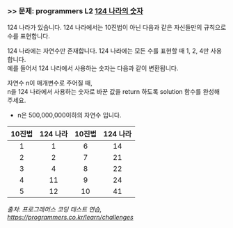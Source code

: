 ### >> 문제: programmers L2 [124 나라의 숫자](https://programmers.co.kr/learn/courses/30/lessons/12899)

124 나라가 있습니다. 124 나라에서는 10진법이 아닌 다음과 같은 자신들만의 규칙으로 수를 표현합니다.

124 나라에는 자연수만 존재합니다. 124 나라에는 모든 수를 표현할 때 1, 2, 4만 사용합니다.  
예를 들어서 124 나라에서 사용하는 숫자는 다음과 같이 변환됩니다.

자연수 n이 매개변수로 주어질 때,  
n을 124 나라에서 사용하는 숫자로 바꾼 값을 return 하도록 solution 함수를 완성해 주세요.

* n은 500,000,000이하의 자연수 입니다.  

|10진법|124 나라|10진법|124 나라|
|:---:|:---:|:---:|:---:|
|1|1|	6|	14|
|2|2|	7|	21|
|3|4|	8|	22|
|4|11|	9|	24|
|5|12|	10|	41|

*출처: 프로그래머스 코딩 테스트 연습, https://programmers.co.kr/learn/challenges*
